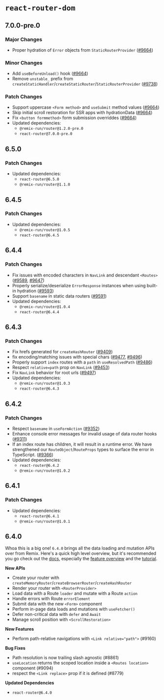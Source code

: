# `react-router-dom`

## 7.0.0-pre.0

### Major Changes

- Proper hydration of `Error` objects from `StaticRouterProvider` ([#9664](https://github.com/remix-run/react-router/pull/9664))

### Minor Changes

- Add `useBeforeUnload()` hook ([#9664](https://github.com/remix-run/react-router/pull/9664))
- Remove `unstable_` prefix from `createStaticHandler`/`createStaticRouter`/`StaticRouterProvider` ([#9738](https://github.com/remix-run/react-router/pull/9738))

### Patch Changes

- Support uppercase `<Form method>` and `useSubmit` method values ([#9664](https://github.com/remix-run/react-router/pull/9664))
- Skip initial scroll restoration for SSR apps with hydrationData ([#9664](https://github.com/remix-run/react-router/pull/9664))
- Fix `<button formmethod>` form submission overriddes ([#9664](https://github.com/remix-run/react-router/pull/9664))
- Updated dependencies:
  - `@remix-run/router@1.2.0-pre.0`
  - `react-router@7.0.0-pre.0`

## 6.5.0

### Patch Changes

- Updated dependencies:
  - `react-router@6.5.0`
  - `@remix-run/router@1.1.0`

## 6.4.5

### Patch Changes

- Updated dependencies:
  - `@remix-run/router@1.0.5`
  - `react-router@6.4.5`

## 6.4.4

### Patch Changes

- Fix issues with encoded characters in `NavLink` and descendant `<Routes>` ([#9589](https://github.com/remix-run/react-router/pull/9589), [#9647](https://github.com/remix-run/react-router/pull/9647))
- Properly serialize/deserialize `ErrorResponse` instances when using built-in hydration ([#9593](https://github.com/remix-run/react-router/pull/9593))
- Support `basename` in static data routers ([#9591](https://github.com/remix-run/react-router/pull/9591))
- Updated dependencies:
  - `@remix-run/router@1.0.4`
  - `react-router@6.4.4`

## 6.4.3

### Patch Changes

- Fix hrefs generated for `createHashRouter` ([#9409](https://github.com/remix-run/react-router/pull/9409))
- fix encoding/matching issues with special chars ([#9477](https://github.com/remix-run/react-router/pull/9477), [#9496](https://github.com/remix-run/react-router/pull/9496))
- Properly support `index` routes with a `path` in `useResolvedPath` ([#9486](https://github.com/remix-run/react-router/pull/9486))
- Respect `relative=path` prop on `NavLink` ([#9453](https://github.com/remix-run/react-router/pull/9453))
- Fix `NavLink` behavior for root urls ([#9497](https://github.com/remix-run/react-router/pull/9497))
- Updated dependencies:
  - `@remix-run/router@1.0.3`
  - `react-router@6.4.3`

## 6.4.2

### Patch Changes

- Respect `basename` in `useFormAction` ([#9352](https://github.com/remix-run/react-router/pull/9352))
- Enhance console error messages for invalid usage of data router hooks ([#9311](https://github.com/remix-run/react-router/pull/9311))
- If an index route has children, it will result in a runtime error. We have strengthened our `RouteObject`/`RouteProps` types to surface the error in TypeScript. ([#9366](https://github.com/remix-run/react-router/pull/9366))
- Updated dependencies:
  - `react-router@6.4.2`
  - `@remix-run/router@1.0.2`

## 6.4.1

### Patch Changes

- Updated dependencies:
  - `react-router@6.4.1`
  - `@remix-run/router@1.0.1`

## 6.4.0

Whoa this is a big one! `6.4.0` brings all the data loading and mutation APIs over from Remix. Here's a quick high level overview, but it's recommended you go check out the [docs][rr-docs], especially the [feature overview][rr-feature-overview] and the [tutorial][rr-tutorial].

**New APIs**

- Create your router with `createMemoryRouter`/`createBrowserRouter`/`createHashRouter`
- Render your router with `<RouterProvider>`
- Load data with a Route `loader` and mutate with a Route `action`
- Handle errors with Route `errorElement`
- Submit data with the new `<Form>` component
- Perform in-page data loads and mutations with `useFetcher()`
- Defer non-critical data with `defer` and `Await`
- Manage scroll position with `<ScrollRestoration>`

**New Features**

- Perform path-relative navigations with `<Link relative="path">` (#9160)

**Bug Fixes**

- Path resolution is now trailing slash agnostic (#8861)
- `useLocation` returns the scoped location inside a `<Routes location>` component (#9094)
- respect the `<Link replace>` prop if it is defined (#8779)

**Updated Dependencies**

- `react-router@6.4.0`

[rr-docs]: https://reactrouter.com
[rr-feature-overview]: https://reactrouter.com/start/overview
[rr-tutorial]: https://reactrouter.com/start/tutorial
